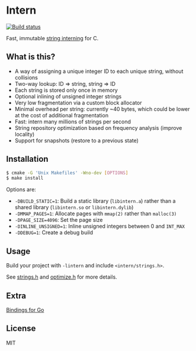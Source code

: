 # Intern

[![Build status][travis-badge]][travis-url]

Fast, immutable [string interning][string-interning] for C.

## What is this?

- A way of assigning a unique integer ID to each unique string, without collisions
- Two-way lookup: ID => string, string => ID
- Each string is stored only once in memory
- Optional inlining of unsigned integer strings
- Very low fragmentation via a custom block allocator
- Minimal overhead per string: currently ~40 bytes, which could be lower at the cost of additional fragmentation
- Fast: intern many millions of strings per second
- String repository optimization based on frequency analysis (improve locality)
- Support for snapshots (restore to a previous state)

## Installation

```sh
$ cmake -G 'Unix Makefiles' -Wno-dev [OPTIONS]
$ make install
```

Options are:

- `-DBUILD_STATIC=1`: Build a static library (`libintern.a`) rather than a shared
  library (`libintern.so` or `libintern.dylib`)
- `-DMMAP_PAGES=1`: Allocate pages with `mmap(2)` rather than `malloc(3)`
- `-DPAGE_SIZE=4096`: Set the page size
- `-DINLINE_UNSIGNED=1`: Inline unsigned integers between 0 and `INT_MAX`
- `-DDEBUG=1`: Create a debug build

## Usage

Build your project with `-lintern` and include `<intern/strings.h>`.

See [strings.h][strings.h] and [optimize.h][optimize.h] for more details.

## Extra

[Bindings for Go][go-intern]

## License

MIT


[travis-badge]: http://img.shields.io/travis/chriso/intern.svg
[travis-url]: https://travis-ci.org/chriso/intern

[string-interning]: https://en.wikipedia.org/wiki/String_interning

[strings.h]: https://github.com/chriso/intern/blob/master/strings.h
[optimize.h]: https://github.com/chriso/intern/blob/master/optimize.h

[go-intern]: https://github.com/chriso/go-intern
